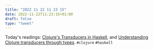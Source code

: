 ```yaml
---
title: "2022 11 22 11 23 15"
date: 2022-11-22T11:23:15+01:00
draft: false
type: "tweet"
---
```

Today's readings: [Clojure's Transducers in Haskell](https://hypirion.com/musings/haskell-transducers), and [Understanding Clojure transducers through types](https://conscientiousprogrammer.com/blog/2014/08/07/understanding-cloure-transducers-through-types/). `#clojure` `#haskell`
